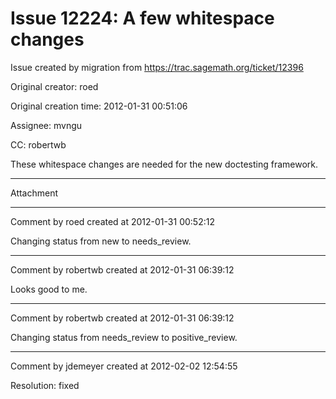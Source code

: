 # Issue 12224: A few whitespace changes

Issue created by migration from https://trac.sagemath.org/ticket/12396

Original creator: roed

Original creation time: 2012-01-31 00:51:06

Assignee: mvngu

CC:  robertwb

These whitespace changes are needed for the new doctesting framework.


---

Attachment


---

Comment by roed created at 2012-01-31 00:52:12

Changing status from new to needs_review.


---

Comment by robertwb created at 2012-01-31 06:39:12

Looks good to me.


---

Comment by robertwb created at 2012-01-31 06:39:12

Changing status from needs_review to positive_review.


---

Comment by jdemeyer created at 2012-02-02 12:54:55

Resolution: fixed

